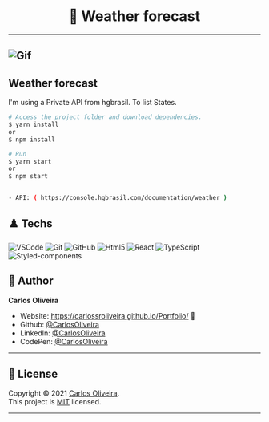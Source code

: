 <h1 align="center"> 🚀 Weather forecast </h1>

---

## ![Gif](https://user-images.githubusercontent.com/63623377/158278577-38d38486-e4e6-42a5-a848-86061a4af0ac.gif)

## Weather forecast

I'm using a Private API from hgbrasil. To list States.

```bash
# Access the project folder and download dependencies.
$ yarn install
or
$ npm install
```

```bash
# Run
$ yarn start
or
$ npm start
```

```bash

- API: ( https://console.hgbrasil.com/documentation/weather )
```

## ♟️ Techs

![VSCode](https://img.shields.io/badge/-VSCode-0085D1?style=flat-square&logo=visual-studio-code&logoColor=white)
![Git](https://img.shields.io/badge/-Git-F05032?style=flat-square&logo=git&logoColor=white)
![GitHub](https://img.shields.io/badge/-GitHub-212121?style=flat-square&logo=GitHub&logoColor=white)
![Html5](https://img.shields.io/badge/-Html5-DD4B25?style=flat-square&logo=Html5&logoColor=white)
![React](https://img.shields.io/badge/-React-black?style=flat-square&logo=React&logoColor=2F74C0)
![TypeScript](https://img.shields.io/badge/-TypeScript-white?style=flat-square&logo=TypeScript&logoColor=2F74C0)
![Styled-components](https://img.shields.io/badge/-Styled%20Components-pink?style=flat-square&logo=styled-components)

## 👤 Author

**Carlos Oliveira**

- Website: https://carlossroliveira.github.io/Portfolio/ 🖤
- Github: [@CarlosOliveira](https://github.com/carlossroliveira)
- LinkedIn: [@CarlosOliveira](https://www.linkedin.com/in/carlos-oliveira-ab93941a1/)
- CodePen: [@CarlosOliveira](https://codepen.io/carlosjs)

---

## 📝 License

Copyright © 2021 [Carlos Oliveira](https://github.com/carlossroliveira).<br />
This project is [MIT](https://opensource.org/licenses/MIT) licensed.

---
